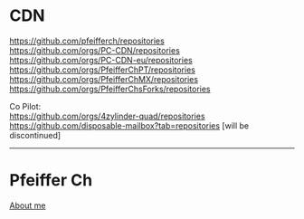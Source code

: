 # CDN

https://github.com/pfeifferch/repositories   
https://github.com/orgs/PC-CDN/repositories  
https://github.com/orgs/PC-CDN-eu/repositories  
https://github.com/orgs/PfeifferChPT/repositories  
https://github.com/orgs/PfeifferChMX/repositories  
https://github.com/orgs/PfeifferChsForks/repositories

Co Pilot:  
https://github.com/orgs/4zylinder-quad/repositories  
https://github.com/disposable-mailbox?tab=repositories [will be discontinued] 

---

# Pfeiffer Ch
[About me](https://github.com/pfeifferch#pfeiffer-ch)
